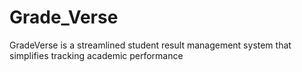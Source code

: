 # Grade_Verse
GradeVerse is a streamlined student result management system that simplifies tracking academic performance
